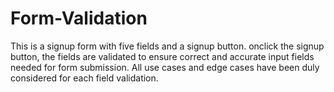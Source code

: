 # Form-Validation

This is a signup form with five fields and a signup button.
onclick the signup button, the fields are validated to ensure correct and accurate input fields needed for form submission. All use cases and edge cases have been duly considered for each field validation.
